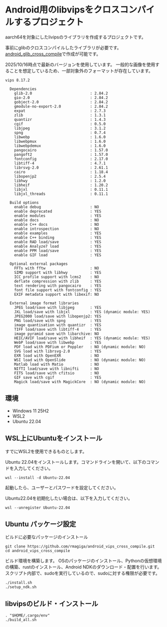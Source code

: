 # Android用のlibvipsをクロスコンパイルするプロジェクト

aarch64を対象にしたlivipsのライブラリを作成するプロジェクトです。

事前にglibのクロスコンパイルしたライブラリが必要です。[android_glib_cross_compile](https://github.com/rmagiga/android_glib_cross_compile)で作成が可能です。

2025/10/16時点で最新のバージョンを使用しています。
一般的な画像を使用することを想定しているため、一部対象外のフォーマットが存在しています。
```
vips 8.17.2

  Dependencies
    glib-2.0                          : 2.84.2
    gio-2.0                           : 2.84.2
    gobject-2.0                       : 2.84.2
    gmodule-no-export-2.0             : 2.84.2
    expat                             : 2.7.3
    zlib                              : 1.3.1
    quantizr                          : 1.4.3
    cgif                              : 0.5.0
    libjpeg                           : 3.1.2
    spng                              : 0.7.4
    libwebp                           : 1.6.0
    libwebpmux                        : 1.6.0
    libwebpdemux                      : 1.6.0
    pangocairo                        : 1.57.0
    pangoft2                          : 1.57.0
    fontconfig                        : 2.17.0
    libtiff-4                         : 4.7.1
    librsvg-2.0                       : 2.61.1
    cairo                             : 1.18.4
    libopenjp2                        : 2.5.4
    libhwy                            : 1.2.0
    libheif                           : 1.20.2
    libjxl                            : 0.11.1
    libjxl_threads                    : 0.11.1

  Build options
    enable debug                      : NO
    enable deprecated                 : YES
    enable modules                    : YES
    enable docs                       : NO
    enable C++ docs                   : NO
    enable introspection              : NO
    enable examples                   : YES
    enable C++ binding                : YES
    enable RAD load/save              : YES
    enable Analyze7 load              : YES
    enable PPM load/save              : YES
    enable GIF load                   : YES

  Optional external packages
    FFTs with fftw                    : NO
    SIMD support with libhwy          : YES
    ICC profile support with lcms2    : NO
    deflate compression with zlib     : YES
    text rendering with pangocairo    : YES
    font file support with fontconfig : YES
    EXIF metadata support with libexif: NO

  External image format libraries
    JPEG load/save with libjpeg       : YES
    JXL load/save with libjxl         : YES (dynamic module: YES)
    JPEG2000 load/save with libopenjp2: YES
    PNG load/save with spng           : YES
    image quantisation with quantizr  : YES
    TIFF load/save with libtiff-4     : YES
    image pyramid save with libarchive: NO
    HEIC/AVIF load/save with libheif  : YES (dynamic module: YES)
    WebP load/save with libwebp       : YES
    PDF load with PDFium or Poppler   : NO (dynamic module: NO)
    SVG load with librsvg-2.0         : YES
    EXR load with OpenEXR             : NO
    WSI load with OpenSlide           : NO (dynamic module: NO)
    Matlab load with Matio            : NO
    NIfTI load/save with libnifti     : NO
    FITS load/save with cfitsio       : NO
    GIF save with cgif                : YES
    Magick load/save with MagickCore  : NO (dynamic module: NO)
```

## 環境

- Windows 11 25H2
- WSL2
- Ubuntu 22.04

## WSL上にUbuntuをインストール

すでにWSL2を使用できるものとします。

Ubuntu 22.04をインストールします。コマンドラインを開いて、以下のコマンドを入力してください。
```
wsl --install -d Ubuntu-22.04
```
起動したら、ユーザーとパスワードを設定してください。

Ubuntu22.04を初期化したい場合は、以下を入力してください。
```
wsl --unregister Ubuntu-22.04
```

## Ubuntu パッケージ設定

ビルドに必要なパッケージのインストール
```
git clone https://github.com/rmagiga/android_vips_cross_compile.git
cd android_vips_cross_compile
```

ビルド環境を構築します。
OSのパッケージのインストール、Pythonの仮想環境の構築、rustのインストール、Android NDKのダウンロード・配置を行います。
スクリプト内部で、sudoを実行しているので、sudoに対する権限が必要です。

```
./install.sh
./setup_ndk.sh
```


## libvipsのビルド・インストール

```
. "$HOME/.cargo/env"
./build_all.sh
```